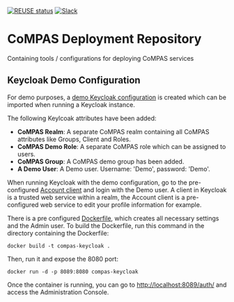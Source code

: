 <!--
SPDX-FileCopyrightText: 2021 Alliander N.V.

SPDX-License-Identifier: Apache-2.0
-->

[![REUSE status](https://api.reuse.software/badge/github.com/com-pas/compas-deployment)](https://api.reuse.software/info/github.com/com-pas/compas-deployment)
[![Slack](https://raw.githubusercontent.com/com-pas/compas-architecture/master/public/LFEnergy-slack.svg)](http://lfenergy.slack.com/)

# CoMPAS Deployment Repository
Containing tools / configurations for deploying CoMPAS services

## Keycloak Demo Configuration
For demo purposes, a [demo Keycloak configuration](docker/keycloak/keycloak_compas_realm.json) is created which can be imported when
running a Keycloak instance.

The following Keylcoak attributes have been added:
- **CoMPAS Realm**: A separate CoMPAS realm containing all CoMPAS attributes like Groups, Client and Roles.
- **CoMPAS Demo Role**: A separate CoMPAS role which can be assigned to users.
- **CoMPAS Group**: A CoMPAS demo group has been added.
- **A Demo User**: A Demo user. Username: 'Demo', password: 'Demo'.

When running Keycloak with the demo configuration, go to the pre-configured
[Account client](http://localhost:8089/auth/realms/compas/account/) and login with the Demo user. A client in Keycloak
is a trusted web service within a realm, the Account client is a pre-configured web service to edit your profile information
for example.

There is a pre configured [Dockerfile](docker/keycloak/Dockerfile), which creates all necessary settings and the Admin user.
To build the Dockerfile, run this command in the directory containing the Dockerfile:

`docker build -t compas-keycloak .`

Then, run it and expose the 8080 port:

`docker run -d -p 8089:8080 compas-keycloak`

Once the container is running, you can go to [http://localhost:8089/auth/](http://localhost:8089/auth/) and access the Administration Console.